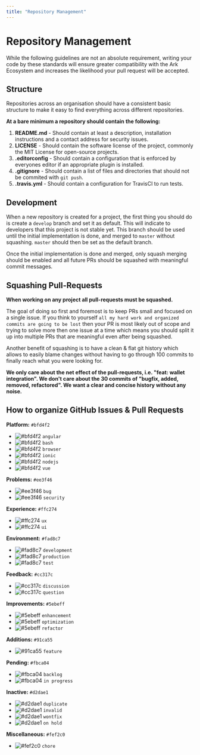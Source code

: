```yaml
---
title: "Repository Management"
---
```


# Repository Management

While the following guidelines are not an absolute requirement, writing your code by these standards will ensure greater compatibility with the Ark Ecosystem and increases the likelihood your pull request will be accepted.

## Structure

Repositories across an organisation should have a consistent basic structure to make it easy to find everything across different repositories.

**At a bare minimum a repository should contain the following:**

1. **README.md** - Should contain at least a description, installation instructions and a contact address for security issues.
2. **LICENSE** - Should contain the software license of the project, commonly the MIT License for open-source projects.
3. **.editorconfig** - Should contain a configuration that is enforced by everyones editor if an appropriate plugin is installed.
4. **.gitignore** - Should contain a list of files and directories that should not be commited with `git push`.
5. **.travis.yml** - Should contain a configuration for TravisCI to run tests.

## Development

When a new repository is created for a project, the first thing you should do is create a `develop` branch and set it as default. This will indicate to developers that this project is not stable yet. This branch should be used until the initial implementation is done, and merged to `master` without squashing. `master` should then be set as the default branch.

Once the initial implementation is done and merged, only squash merging should be enabled and all future PRs should be squashed with meaningful commit messages.

## Squashing Pull-Requests

**When working on any project all pull-requests must be squashed.**

The goal of doing so first and foremost is to keep PRs small and focused on a single issue. If you think to yourself `all my hard work and organized commits are going to be lost` then your PR is most likely out of scope and trying to solve more then one issue at a time which means you should split it up into multiple PRs that are meaningful even after being squashed.

Another benefit of squashing is to have a clean & flat git history which allows to easily blame changes without having to go through 100 commits to finally reach what you were looking for.

**We only care about the net effect of the pull-requests, i.e. "feat: wallet integration". We don't care about the 30 commits of "bugfix, added, removed, refactored". We want a clear and concise history without any noise.**

## How to organize GitHub Issues & Pull Requests

**Platform:** `#bfd4f2`
- ![#bfd4f2](https://placehold.it/15/bfd4f2/000000?text=+) `angular`
- ![#bfd4f2](https://placehold.it/15/bfd4f2/000000?text=+) `bash`
- ![#bfd4f2](https://placehold.it/15/bfd4f2/000000?text=+) `browser`
- ![#bfd4f2](https://placehold.it/15/bfd4f2/000000?text=+) `ionic`
- ![#bfd4f2](https://placehold.it/15/bfd4f2/000000?text=+) `nodejs`
- ![#bfd4f2](https://placehold.it/15/bfd4f2/000000?text=+) `vue`

**Problems:** `#ee3f46`
- ![#ee3f46](https://placehold.it/15/ee3f46/000000?text=+) `bug`
- ![#ee3f46](https://placehold.it/15/ee3f46/000000?text=+) `security`

**Experience:** `#ffc274`
- ![#ffc274](https://placehold.it/15/ffc274/000000?text=+) `ux`
- ![#ffc274](https://placehold.it/15/ffc274/000000?text=+) `ui`

**Environment:** `#fad8c7`
- ![#fad8c7](https://placehold.it/15/fad8c7/000000?text=+) `development`
- ![#fad8c7](https://placehold.it/15/fad8c7/000000?text=+) `production`
- ![#fad8c7](https://placehold.it/15/fad8c7/000000?text=+) `test`

**Feedback:** `#cc317c`
- ![#cc317c](https://placehold.it/15/cc317c/000000?text=+) `discussion`
- ![#cc317c](https://placehold.it/15/cc317c/000000?text=+) `question`

**Improvements:** `#5ebeff`
- ![#5ebeff](https://placehold.it/15/5ebeff/000000?text=+) `enhancement`
- ![#5ebeff](https://placehold.it/15/5ebeff/000000?text=+) `optimization`
- ![#5ebeff](https://placehold.it/15/5ebeff/000000?text=+) `refactor`

**Additions:** `#91ca55`
- ![#91ca55](https://placehold.it/15/91ca55/000000?text=+) `feature`

**Pending:** `#fbca04`
- ![#fbca04](https://placehold.it/15/fbca04/000000?text=+) `backlog`
- ![#fbca04](https://placehold.it/15/fbca04/000000?text=+) `in progress`

**Inactive:** `#d2dae1`
- ![#d2dae1](https://placehold.it/15/d2dae1/000000?text=+) `duplicate`
- ![#d2dae1](https://placehold.it/15/d2dae1/000000?text=+) `invalid`
- ![#d2dae1](https://placehold.it/15/d2dae1/000000?text=+) `wontfix`
- ![#d2dae1](https://placehold.it/15/d2dae1/000000?text=+) `on hold`

**Miscellaneous:** `#fef2c0`
- ![#fef2c0](https://placehold.it/15/fef2c0/000000?text=+) `chore`
